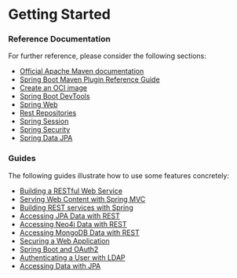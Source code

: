# Getting Started

### Reference Documentation
For further reference, please consider the following sections:

* [Official Apache Maven documentation](https://maven.apache.org/guides/index.html)
* [Spring Boot Maven Plugin Reference Guide](https://docs.spring.io/spring-boot/docs/2.5.12/maven-plugin/reference/html/)
* [Create an OCI image](https://docs.spring.io/spring-boot/docs/2.5.12/maven-plugin/reference/html/#build-image)
* [Spring Boot DevTools](https://docs.spring.io/spring-boot/docs/2.5.12/reference/htmlsingle/#using-boot-devtools)
* [Spring Web](https://docs.spring.io/spring-boot/docs/2.5.12/reference/htmlsingle/#boot-features-developing-web-applications)
* [Rest Repositories](https://docs.spring.io/spring-boot/docs/2.5.12/reference/htmlsingle/#howto-use-exposing-spring-data-repositories-rest-endpoint)
* [Spring Session](https://docs.spring.io/spring-session/reference/)
* [Spring Security](https://docs.spring.io/spring-boot/docs/2.5.12/reference/htmlsingle/#boot-features-security)
* [Spring Data JPA](https://docs.spring.io/spring-boot/docs/2.5.12/reference/htmlsingle/#boot-features-jpa-and-spring-data)

### Guides
The following guides illustrate how to use some features concretely:

* [Building a RESTful Web Service](https://spring.io/guides/gs/rest-service/)
* [Serving Web Content with Spring MVC](https://spring.io/guides/gs/serving-web-content/)
* [Building REST services with Spring](https://spring.io/guides/tutorials/bookmarks/)
* [Accessing JPA Data with REST](https://spring.io/guides/gs/accessing-data-rest/)
* [Accessing Neo4j Data with REST](https://spring.io/guides/gs/accessing-neo4j-data-rest/)
* [Accessing MongoDB Data with REST](https://spring.io/guides/gs/accessing-mongodb-data-rest/)
* [Securing a Web Application](https://spring.io/guides/gs/securing-web/)
* [Spring Boot and OAuth2](https://spring.io/guides/tutorials/spring-boot-oauth2/)
* [Authenticating a User with LDAP](https://spring.io/guides/gs/authenticating-ldap/)
* [Accessing Data with JPA](https://spring.io/guides/gs/accessing-data-jpa/)

